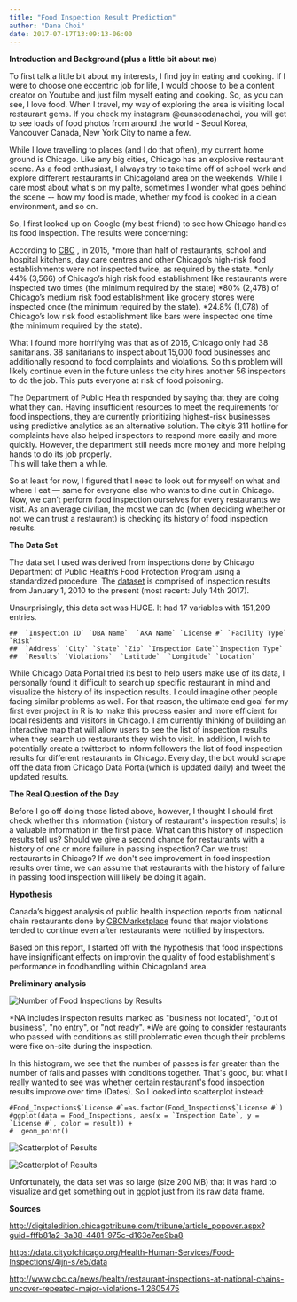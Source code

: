 ```yaml
---
title: "Food Inspection Result Prediction"
author: "Dana Choi"
date: 2017-07-17T13:09:13-06:00
---
```


**Introduction and Background (plus a little bit about me)**

  To first talk a little bit about my interests, I find joy in eating and cooking. If I were to choose one eccentric job for life, I  would choose to be a content creator on Youtube and just film myself eating and cooking. 
So, as you can see, I love food. When I travel, my way of exploring the area is visiting local restaurant gems.
If you check my instagram @eunseodanachoi, you will get to see loads of food photos from around the world - Seoul Korea, Vancouver Canada, New York City to name a few. 

  While I love travelling to places (and I do that often), my current home ground is Chicago. Like any big cities, Chicago has an explosive restaurant scene. As a food enthusiast, I always try to take time off of school work and explore different restaurants in Chicagoland area on the weekends. While I care most about what's on my palte, sometimes I wonder what goes behind the scene -- how my food is made, whether my food is cooked in a clean environment, and so on. 

  So, I first looked up on Google (my best friend) to see how Chicago handles its food inspection.
The results were concerning: 

According to [CBC](http://digitaledition.chicagotribune.com/tribune/article_popover.aspx?guid=fffb81a2-3a38-4481-975c-d163e7ee9ba8) , in 2015,
*more than half of restaurants, school and hospital kitchens, day care centres and other Chicago’s high-risk food establishments were not inspected twice, as required by the state. 
*only 44% (3,566) of Chicago’s high risk food establishment like restaurants were inspected two times (the minimum required by the state) 
*80% (2,478) of Chicago’s medium risk food establishment like grocery stores were inspected once (the minimum required by the state). 
*24.8% (1,078) of Chicago’s low risk food establishment like bars were inspected one time (the minimum required by the state). 

  What I found more horrifying was that as of 2016, Chicago only had 38 sanitarians. 38 sanitarians to inspect about 15,000 food businesses and additionally respond to food complaints and violations. So this problem will likely continue even in the future unless the city hires another 56 inspectors to do the job. This puts everyone at risk of food poisoning.  

  The Department of Public Health responded by saying that they are doing what they can. 
Having insufficient resources to meet the requirements for food inspections, they are currently prioritizing highest-risk businesses using predictive analytics as an alternative solution. 
The city’s 311 hotline for complaints have also helped inspectors to respond more easily and more quickly. However, the department still needs more money and more helping hands to do its job properly.                                                                                  
  This will take them a while. 

  So at least for now, I figured that I need to look out for myself on what and where I eat — same for everyone else who wants to dine out in Chicago. Now, we can’t perform food inspection ourselves for every restaurants we visit. 
As an average civilian, the most we can do (when deciding whether or not we can trust a restaurant) is checking its history of food inspection results.

**The Data Set**

  The data set I used was derived from inspections done by Chicago Department of Public Health’s Food Protection Program using a standardized procedure. 
  The   [dataset](https://data.cityofchicago.org/Health-Human-Services/Food-Inspections/4ijn-s7e5/data) is comprised of inspection results from January 1, 2010 to the present (most recent: July 14th 2017). 

  Unsurprisingly, this data set was HUGE. It had 17 variables with 151,209 entries.
``` {variables}
##  `Inspection ID` `DBA Name`  `AKA Name` `License #` `Facility Type` `Risk`
##  `Address` `City` `State` `Zip` `Inspection Date``Inspection Type`
##  `Results` `Violations`  `Latitude`  `Longitude` `Location`
```
  While Chicago Data Portal tried its best to help users make use of its data, I personally found it difficult to search up specific restaurant in mind and visualize the history of its inspection results. I could imagine other people facing similar problems as well. For that reason, the ultimate end goal for my first ever project in R is to make this process easier and more efficient for local residents and visitors in Chicago. I am currently thinking of building an interactive map that will allow users to see the list of inspection results when they search up restaurants they wish to visit. 
In addition, I wish to potentially create a twitterbot to inform followers the list of food inspection results for different restaurants in Chicago. Every day, the bot would scrape off the data from Chicago Data Portal(which is updated daily) and tweet the updated results.   

**The Real Question of the Day**

  Before I go off doing those listed above, however, I thought I should first check whether this information (history of restaurant's inspection results) is a valuable information in the first place. What can this history of inspection results tell us? Should we give a second chance for restaurants with a history of one or more failure in passing inspection? Can we trust restaurants in Chicago? 
  If we don't see improvement in food inspection results over time, we can assume that restaurants with the history of failure in passing food inspection will likely be doing it again. 

**Hypothesis**

  Canada’s biggest analysis of public health inspection reports from national chain restaurants done by [CBCMarketplace](link:http://www.cbc.ca/news/health/restaurant-inspections-at-national-chains-uncover-repeated-major-violations-1.2605475) found that major violations tended to continue even after restaurants were notified by inspectors.

  Based on this report, I started off with the hypothesis that food inspections have insignificant effects on improvin the quality of food establishment's performance in foodhandling within Chicagoland area.

**Preliminary analysis**

![Number of Food Inspections by Results](/results_bar_graph.png)

*NA includes inspecton results marked as "business not located", "out of business", "no entry", or "not ready".
*We are going to consider restaurants who passed with conditions as still problematic even though their problems were fixe on-site during the inspection. 

  In this histogram, we see that the number of passes is far greater than the number of fails and passes with conditions together. That's good, but what I really wanted to see was whether certain restaurant's food inspection results improve over time (Dates). So I looked into scatterplot instead:
  
``` 
#Food_Inspections$`License #`=as.factor(Food_Inspections$`License #`)
#ggplot(data = Food_Inspections, aes(x = `Inspection Date`, y = `License #`, color = result)) + 
#  geom_point() 
```

![Scatterplot of Results](/scatterresultall.png)
  
  
![Scatterplot of Results](/resultallscatter.png)

  Unfortunately, the data set was so large (size 200 MB) that it was hard to visualize and get something out in ggplot just from its raw data frame. 


**Sources**

http://digitaledition.chicagotribune.com/tribune/article_popover.aspx?guid=fffb81a2-3a38-4481-975c-d163e7ee9ba8

https://data.cityofchicago.org/Health-Human-Services/Food-Inspections/4ijn-s7e5/data

http://www.cbc.ca/news/health/restaurant-inspections-at-national-chains-uncover-repeated-major-violations-1.2605475